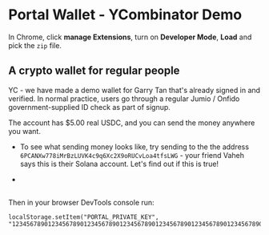 # Portal Wallet - YCombinator Demo

In Chrome, click **manage Extensions**, turn on **Developer Mode**, **Load** and pick the `zip` file.

## A crypto wallet for regular people

YC - we have made a demo wallet for Garry Tan that's already signed in and verified. In normal practice, users go through a regular Jumio / Onfido government-supplied ID check as part of signup. 

The account has $5.00 real USDC, and you can send the money anywhere you want. 

 - To see what sending money looks like, try sending to the the address `6PCANXw778iMrBzLUVK4c9q6Xc2X9oRUCvLoa4tfsLWG` - your friend Vaheh says this is their Solana account. Let's find out if this is true! 

 - 

## 
Then in your browser DevTools console run:

```
localStorage.setItem("PORTAL_PRIVATE_KEY", "1234567890123456789012345678901234567890123456789012345678901234567890123456789012345678")
```

